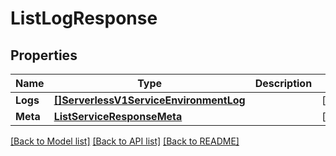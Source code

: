 # ListLogResponse

## Properties

Name | Type | Description | Notes
------------ | ------------- | ------------- | -------------
**Logs** | [**[]ServerlessV1ServiceEnvironmentLog**](serverless.v1.service.environment.log.md) |  | [optional] 
**Meta** | [**ListServiceResponseMeta**](ListServiceResponse_meta.md) |  | [optional] 

[[Back to Model list]](../README.md#documentation-for-models) [[Back to API list]](../README.md#documentation-for-api-endpoints) [[Back to README]](../README.md)



